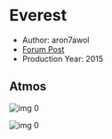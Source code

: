 # Everest

* Author: aron7awol
* [Forum Post](https://www.avsforum.com/threads/bass-eq-for-filtered-movies.2995212/post-57024190)
* Production Year: 2015

## Atmos

![img 0](https://i.imgur.com/PElh8JZ.jpg)

![img 0](https://i.imgur.com/VAtn7or.jpg)

